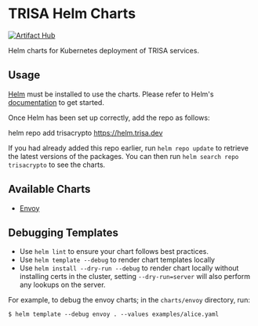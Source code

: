 # TRISA Helm Charts

[![Artifact Hub](https://img.shields.io/endpoint?url=https://artifacthub.io/badge/repository/trisacrypto)](https://artifacthub.io/packages/search?repo=trisacrypto)

Helm charts for Kubernetes deployment of TRISA services.

## Usage

[Helm](https://helm.sh) must be installed to use the charts.  Please refer to
Helm's [documentation](https://helm.sh/docs) to get started.

Once Helm has been set up correctly, add the repo as follows:

  helm repo add trisacrypto https://helm.trisa.dev

If you had already added this repo earlier, run `helm repo update` to retrieve
the latest versions of the packages.  You can then run `helm search repo
trisacrypto` to see the charts.

## Available Charts

- [Envoy](charts/envoy/README.md)

## Debugging Templates

- Use `helm lint` to ensure your chart follows best practices.
- Use `helm template --debug` to render chart templates locally
- Use `helm install --dry-run --debug` to render chart locally without installing certs in the cluster, setting `--dry-run=server` will also perform any lookups on the server.

For example, to debug the envoy charts; in the `charts/envoy` directory, run:

```
$ helm template --debug envoy . --values examples/alice.yaml
```